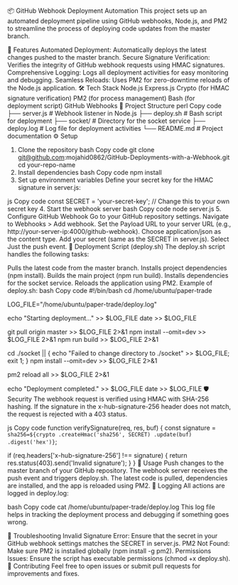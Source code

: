 📦 GitHub Webhook Deployment Automation
This project sets up an automated deployment pipeline using GitHub webhooks, Node.js, and PM2 to streamline the process of deploying code updates from the master branch.

🚀 Features
Automated Deployment: Automatically deploys the latest changes pushed to the master branch.
Secure Signature Verification: Verifies the integrity of GitHub webhook requests using HMAC signatures.
Comprehensive Logging: Logs all deployment activities for easy monitoring and debugging.
Seamless Reloads: Uses PM2 for zero-downtime reloads of the Node.js application.
🛠️ Tech Stack
Node.js
Express.js
Crypto (for HMAC signature verification)
PM2 (for process management)
Bash (for deployment script)
GitHub Webhooks
📂 Project Structure
perl
Copy code
├── server.js                # Webhook listener in Node.js
├── deploy.sh                # Bash script for deployment
├── socket/                  # Directory for the socket service
├── deploy.log               # Log file for deployment activities
└── README.md                # Project documentation
⚙️ Setup
1. Clone the repository
bash
Copy code
git clone git@github.com:mojahid0862/GitHub-Deployments-with-a-Webhook.git
cd your-repo-name
2. Install dependencies
bash
Copy code
npm install
3. Set up environment variables
Define your secret key for the HMAC signature in server.js:

js
Copy code
const SECRET = 'your-secret-key'; // Change this to your own secret key
4. Start the webhook server
bash
Copy code
node server.js
5. Configure GitHub Webhook
Go to your GitHub repository settings.
Navigate to Webhooks > Add webhook.
Set the Payload URL to your server URL (e.g., http://your-server-ip:4000/github-webhook).
Choose application/json as the content type.
Add your secret (same as the SECRET in server.js).
Select Just the push event.
📜 Deployment Script (deploy.sh)
The deploy.sh script handles the following tasks:

Pulls the latest code from the master branch.
Installs project dependencies (npm install).
Builds the main project (npm run build).
Installs dependencies for the socket service.
Reloads the application using PM2.
Example of deploy.sh:
bash
Copy code
#!/bin/bash
cd /home/ubuntu/paper-trade

LOG_FILE="/home/ubuntu/paper-trade/deploy.log"

echo "Starting deployment..." >> $LOG_FILE
date >> $LOG_FILE

git pull origin master >> $LOG_FILE 2>&1
npm install --omit=dev >> $LOG_FILE 2>&1
npm run build >> $LOG_FILE 2>&1

cd ./socket || { echo "Failed to change directory to ./socket" >> $LOG_FILE; exit 1; }
npm install --omit=dev >> $LOG_FILE 2>&1

pm2 reload all >> $LOG_FILE 2>&1

echo "Deployment completed." >> $LOG_FILE
date >> $LOG_FILE
🛡️ Security
The webhook request is verified using HMAC with SHA-256 hashing. If the signature in the x-hub-signature-256 header does not match, the request is rejected with a 403 status.

js
Copy code
function verifySignature(req, res, buf) {
  const signature = `sha256=${crypto
    .createHmac('sha256', SECRET)
    .update(buf)
    .digest('hex')}`;

  if (req.headers['x-hub-signature-256'] !== signature) {
    return res.status(403).send('Invalid signature');
  }
}
🚀 Usage
Push changes to the master branch of your GitHub repository.
The webhook server receives the push event and triggers deploy.sh.
The latest code is pulled, dependencies are installed, and the app is reloaded using PM2.
📝 Logging
All actions are logged in deploy.log:

bash
Copy code
cat /home/ubuntu/paper-trade/deploy.log
This log file helps in tracking the deployment process and debugging if something goes wrong.

🔧 Troubleshooting
Invalid Signature Error: Ensure that the secret in your GitHub webhook settings matches the SECRET in server.js.
PM2 Not Found: Make sure PM2 is installed globally (npm install -g pm2).
Permissions Issues: Ensure the script has executable permissions (chmod +x deploy.sh).
📖 Contributing
Feel free to open issues or submit pull requests for improvements and fixes.